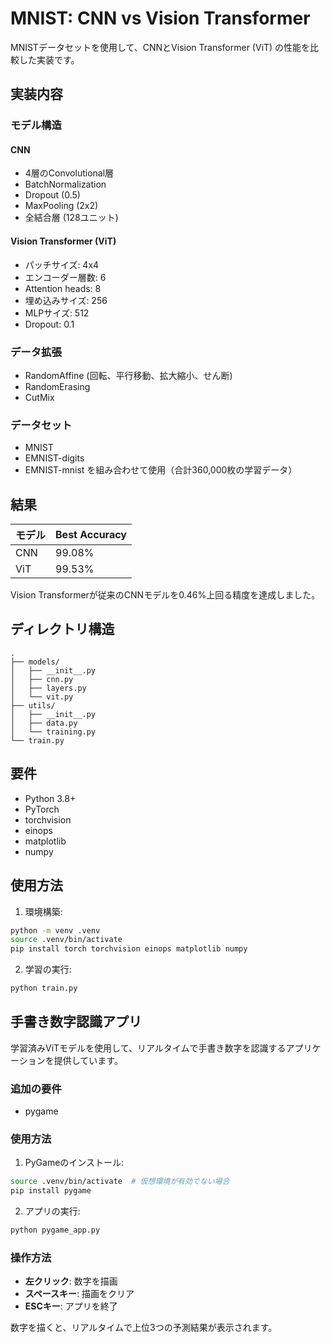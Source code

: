 # MNIST: CNN vs Vision Transformer

MNISTデータセットを使用して、CNNとVision Transformer (ViT) の性能を比較した実装です。

## 実装内容

### モデル構造

#### CNN
- 4層のConvolutional層
- BatchNormalization
- Dropout (0.5)
- MaxPooling (2x2)
- 全結合層 (128ユニット)

#### Vision Transformer (ViT)
- パッチサイズ: 4x4
- エンコーダー層数: 6
- Attention heads: 8
- 埋め込みサイズ: 256
- MLPサイズ: 512
- Dropout: 0.1

### データ拡張
- RandomAffine (回転、平行移動、拡大縮小、せん断)
- RandomErasing
- CutMix

### データセット
- MNIST
- EMNIST-digits
- EMNIST-mnist
を組み合わせて使用（合計360,000枚の学習データ）

## 結果

| モデル | Best Accuracy |
|--------|--------------|
| CNN    | 99.08%      |
| ViT    | 99.53%      |

Vision Transformerが従来のCNNモデルを0.46%上回る精度を達成しました。

## ディレクトリ構造

```
.
├── models/
│   ├── __init__.py
│   ├── cnn.py
│   ├── layers.py
│   └── vit.py
├── utils/
│   ├── __init__.py
│   ├── data.py
│   └── training.py
└── train.py
```

## 要件

- Python 3.8+
- PyTorch
- torchvision
- einops
- matplotlib
- numpy

## 使用方法

1. 環境構築:
```bash
python -m venv .venv
source .venv/bin/activate
pip install torch torchvision einops matplotlib numpy
```

2. 学習の実行:
```bash
python train.py
```

## 手書き数字認識アプリ

学習済みViTモデルを使用して、リアルタイムで手書き数字を認識するアプリケーションを提供しています。

### 追加の要件

- pygame

### 使用方法

1. PyGameのインストール:
```bash
source .venv/bin/activate  # 仮想環境が有効でない場合
pip install pygame
```

2. アプリの実行:
```bash
python pygame_app.py
```

### 操作方法

- **左クリック**: 数字を描画
- **スペースキー**: 描画をクリア
- **ESCキー**: アプリを終了

数字を描くと、リアルタイムで上位3つの予測結果が表示されます。
